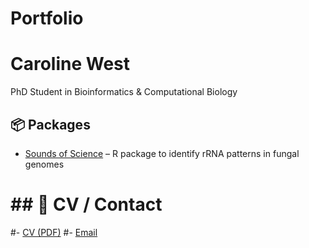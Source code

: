 # Portfolio
# Caroline West
PhD Student in Bioinformatics & Computational Biology

## 📦 Packages
- [Sounds of Science](https://github.com/carolinewest/rRNA-analyzer) – R package to identify rRNA patterns in fungal genomes

# ## 📄 CV / Contact
#- [CV (PDF)](cv.pdf)
#- [Email](mailto:caroline.west319@gmail.com)
